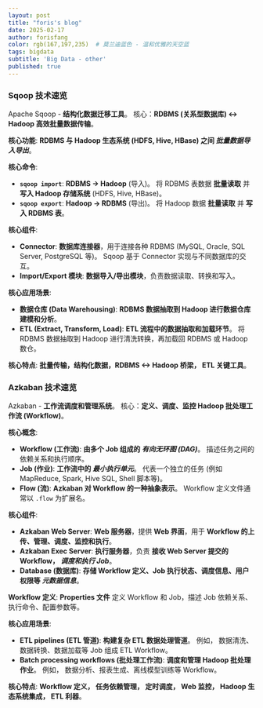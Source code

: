 ```yaml
---
layout: post
title: "foris's blog"
date: 2025-02-17
author: forisfang 
color: rgb(167,197,235)  # 莫兰迪蓝色 - 温和优雅的天空蓝
tags: bigdata
subtitle: 'Big Data - other'
published: true
---
```




### Sqoop 技术速览

Apache Sqoop -  **结构化数据迁移工具**。 核心：**RDBMS (关系型数据库) <-> Hadoop  高效批量数据传输**。

**核心功能**:  **RDBMS  与 Hadoop  生态系统 (HDFS, Hive, HBase) 之间 *批量数据导入导出***。

**核心命令**:
*   **`sqoop import`**:  **RDBMS  -> Hadoop** (导入)。  将 RDBMS  表数据 **批量读取** 并 **写入 Hadoop  存储系统** (HDFS, Hive, HBase)。
*   **`sqoop export`**:  **Hadoop -> RDBMS** (导出)。 将 Hadoop  数据 **批量读取** 并 **写入 RDBMS  表**。

**核心组件**:
*   **Connector**:  **数据库连接器**，用于连接各种 RDBMS  (MySQL, Oracle, SQL Server, PostgreSQL 等)。  Sqoop  基于 Connector  实现与不同数据库的交互。
*   **Import/Export 模块**:  **数据导入/导出模块**，负责数据读取、转换和写入。

**核心应用场景**:
*   **数据仓库 (Data Warehousing)**:  **RDBMS  数据抽取到 Hadoop  进行数据仓库建模和分析**。
*   **ETL (Extract, Transform, Load)**:  **ETL  流程中的数据抽取和加载环节**。  将 RDBMS  数据抽取到 Hadoop  进行清洗转换，再加载回 RDBMS  或 Hadoop  数仓。

**核心特点**:  **批量传输，结构化数据，RDBMS <-> Hadoop  桥梁， ETL  关键工具**。





### Azkaban 技术速览

Azkaban -  **工作流调度和管理系统**。 核心：**定义、调度、监控 Hadoop  批处理工作流 (Workflow)**。

**核心概念**:
*   **Workflow (工作流)**:  **由多个 Job  组成的 *有向无环图 (DAG)***。  描述任务之间的依赖关系和执行顺序。
*   **Job (作业)**:  **工作流中的 *最小执行单元***。  代表一个独立的任务 (例如  MapReduce,  Spark,  Hive  SQL,  Shell 脚本等)。
*   **Flow (流)**:  **Azkaban  对 Workflow  的一种抽象表示**。  Workflow  定义文件通常以  `.flow`  为扩展名。

**核心组件**:
*   **Azkaban Web Server**:  **Web  服务器**，提供 **Web  界面**，用于 **Workflow  的上传、管理、调度、监控和执行**。
*   **Azkaban Exec Server**:  **执行服务器**，负责 **接收 Web Server  提交的 Workflow，  *调度和执行 Job***。
*   **Database (数据库)**:  **存储 Workflow  定义、Job  执行状态、调度信息、用户权限等 *元数据信息***。

**Workflow 定义**:  **Properties  文件** 定义 Workflow  和 Job，描述 Job  依赖关系、执行命令、配置参数等。

**核心应用场景**:
*   **ETL  pipelines (ETL  管道)**:  **构建复杂  ETL  数据处理管道**。  例如， 数据清洗、数据转换、数据加载等  Job  组成  ETL  Workflow。
*   **Batch processing workflows (批处理工作流)**:  **调度和管理 Hadoop  批处理作业**。  例如，  数据分析、报表生成、离线模型训练等  Workflow。

**核心特点**:  **Workflow  定义， 任务依赖管理， 定时调度， Web  监控，  Hadoop  生态系统集成， ETL  利器**。

